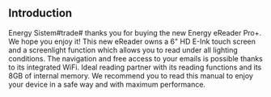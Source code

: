 ## Introduction

Energy Sistem#trade# thanks you for buying the new Energy eReader Pro+. We hope you enjoy it! This new eReader owns a 6" HD E-Ink touch screen and a screenlight function which allows you to read under all lighting conditions. The navigation and free access to your emails is possible thanks to its integrated WiFi. Ideal reading partner with its reading functions and its 8GB of internal memory. We recommend you to read this manual to enjoy your device in a safe way and with maximum performance. 

